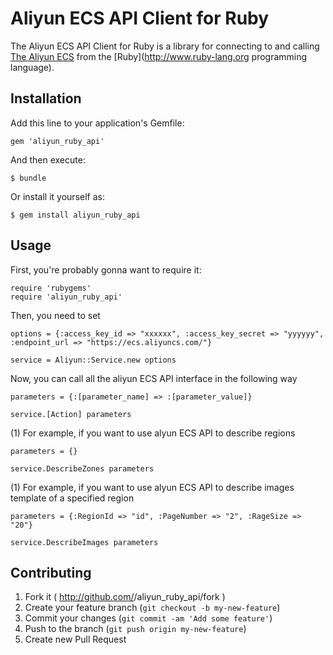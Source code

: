 # Aliyun ECS API Client for Ruby


The Aliyun ECS API Client for Ruby is a library for connecting to and calling [The Aliyun ECS](http://help.aliyun.com/view/11108189_13730407.html?spm=5176.7376125.1997918129.6.k2vNso) from the [Ruby](http://www.ruby-lang.org programming language).


## Installation

Add this line to your application's Gemfile:

    gem 'aliyun_ruby_api'

And then execute:

    $ bundle

Or install it yourself as:

    $ gem install aliyun_ruby_api

## Usage

First, you're probably gonna want to require it:

```
require 'rubygems'
require 'aliyun_ruby_api'
```

Then, you need to set 

```
options = {:access_key_id => "xxxxxx", :access_key_secret => "yyyyyy", :endpoint_url => "https://ecs.aliyuncs.com/"}

service = Aliyun::Service.new options
```

Now, you can call all the aliyun ECS API interface in the following way

```
parameters = {:[parameter_name] => :[parameter_value]}

service.[Action] parameters
```

(1) For example, if you want to use alyun ECS API to describe regions

```
parameters = {}

service.DescribeZones parameters
```

(1) For example, if you want to use alyun ECS API to describe images template of a specified region
```
parameters = {:RegionId => "id", :PageNumber => "2", :RageSize => "20"}

service.DescribeImages parameters
```


## Contributing

1. Fork it ( http://github.com/<my-github-username>/aliyun_ruby_api/fork )
2. Create your feature branch (`git checkout -b my-new-feature`)
3. Commit your changes (`git commit -am 'Add some feature'`)
4. Push to the branch (`git push origin my-new-feature`)
5. Create new Pull Request

